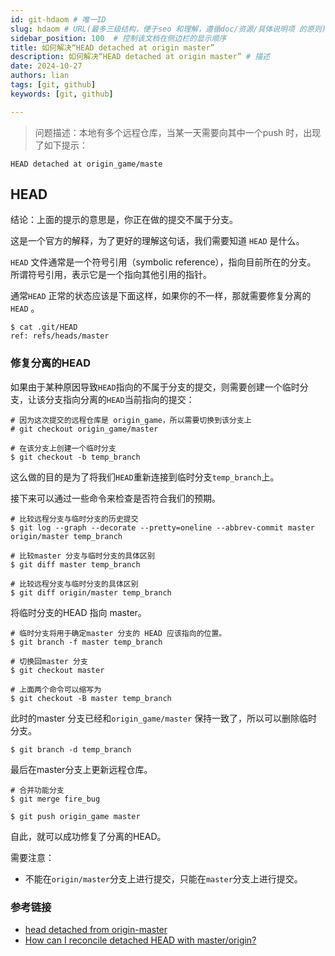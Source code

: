```yaml
---
id: git-hdaom # 唯一ID
slug: hdaom # URL(最多三级结构，便于seo 和理解，遵循doc/资源/具体说明项 的原则)
sidebar_position: 100  # 控制该文档在侧边栏的显示顺序
title: 如何解决“HEAD detached at origin master”
description: 如何解决“HEAD detached at origin master” # 描述
date: 2024-10-27
authors: lian
tags: [git, github]
keywords: [git, github]

---
```


> 问题描述：本地有多个远程仓库，当某一天需要向其中一个push 时，出现了如下提示：

```
HEAD detached at origin_game/maste
```

## HEAD
结论：上面的提示的意思是，你正在做的提交不属于分支。

这是一个官方的解释，为了更好的理解这句话，我们需要知道 `HEAD` 是什么。

`HEAD` 文件通常是一个符号引用（symbolic reference），指向目前所在的分支。 所谓符号引用，表示它是一个指向其他引用的指针。

通常`HEAD` 正常的状态应该是下面这样，如果你的不一样，那就需要修复分离的`HEAD` 。
```
$ cat .git/HEAD
ref: refs/heads/master
```

### 修复分离的HEAD
如果由于某种原因导致`HEAD`指向的不属于分支的提交，则需要创建一个临时分支，让该分支指向分离的`HEAD`当前指向的提交：

```
# 因为这次提交的远程仓库是 origin_game，所以需要切换到该分支上
# git checkout origin_game/master

# 在该分支上创建一个临时分支
$ git checkout -b temp_branch
```

这么做的目的是为了将我们`HEAD`重新连接到临时分支`temp_branch`上。

接下来可以通过一些命令来检查是否符合我们的预期。
```
# 比较远程分支与临时分支的历史提交
$ git log --graph --decorate --pretty=oneline --abbrev-commit master origin/master temp_branch

# 比较master 分支与临时分支的具体区别
$ git diff master temp_branch

# 比较远程分支与临时分支的具体区别
$ git diff origin/master temp_branch
```

将临时分支的HEAD 指向 master。
```
# 临时分支将用于确定master 分支的 HEAD 应该指向的位置。
$ git branch -f master temp_branch

# 切换回master 分支
$ git checkout master

# 上面两个命令可以缩写为
$ git checkout -B master temp_branch
```
此时的master 分支已经和`origin_game/master` 保持一致了，所以可以删除临时分支。

```
$ git branch -d temp_branch
```

最后在master分支上更新远程仓库。
```
# 合并功能分支
$ git merge fire_bug

$ git push origin_game master
```
自此，就可以成功修复了分离的HEAD。

需要注意：
* 不能在`origin/master`分支上进行提交，只能在`master`分支上进行提交。

### 参考链接
* [head detached from origin-master](https://www.loekvandenouweland.com/content/head-detached-from-origin-master.html)
* [How can I reconcile detached HEAD with master/origin?](https://stackoverflow.com/questions/5772192/how-can-i-reconcile-detached-head-with-master-origin)